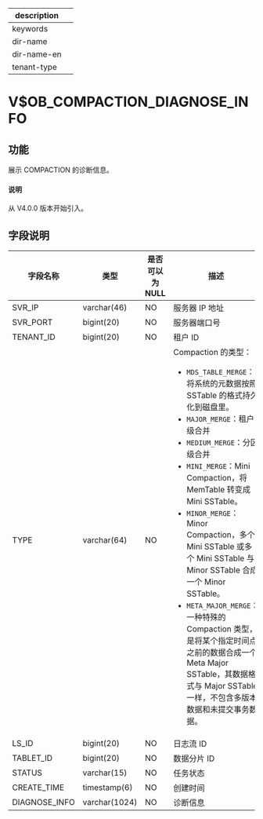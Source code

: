 |description||
|---|---|
|keywords||
|dir-name||
|dir-name-en||
|tenant-type||

# V$OB_COMPACTION_DIAGNOSE_INFO

## 功能

展示 COMPACTION 的诊断信息。

<main id="notice" type='explain'>
  <h4>说明</h4>
  <p>从 V4.0.0 版本开始引入。</p>
</main>

## 字段说明

|     字段名称      |      类型       | 是否可以为 NULL |                                            描述                                            |
|---------------|---------------|------------|----------|
| SVR_IP        | varchar(46)   | NO         | 服务器 IP 地址                                                                                |
| SVR_PORT      | bigint(20)    | NO         | 服务器端口号|
| TENANT_ID     | bigint(20)    | NO         | 租户 ID |
| TYPE          | varchar(64)   | NO         | Compaction 的类型： <ul><li>`MDS_TABLE_MERGE`：将系统的元数据按照 SSTable 的格式持久化到磁盘里。</li> <li>`MAJOR_MERGE`：租户级合并</li> <li>`MEDIUM_MERGE`：分区级合并</li> <li>`MINI_MERGE`：Mini Compaction，将 MemTable 转变成 Mini SSTable。</li> <li>`MINOR_MERGE`：Minor Compaction，多个 Mini SSTable 或多个 Mini SSTable 与 Minor SSTable 合成一个 Minor SSTable。</li> <li>`META_MAJOR_MERGE`：一种特殊的 Compaction 类型，是将某个指定时间点之前的数据合成一个 Meta Major SSTable，其数据格式与 Major SSTable 一样，不包含多版本数据和未提交事务数据。</li></ul>     |
| LS_ID         | bigint(20)    | NO         | 日志流 ID|
| TABLET_ID     | bigint(20)    | NO         | 数据分片 ID                                                                                  |
| STATUS        | varchar(15)   | NO         | 任务状态  |
| CREATE_TIME | timestamp(6) | NO         | 创建时间  |
| DIAGNOSE_INFO | varchar(1024) | NO         | 诊断信息  |
